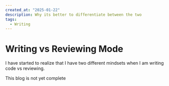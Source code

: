 ```yaml
---
created_at: "2025-01-22"
description: Why its better to differentiate between the two
tags:
  - Writing
---
```


# Writing vs Reviewing Mode

I have started to realize that I have two different mindsets when I am writing code vs reviewing.


This blog is not yet complete

